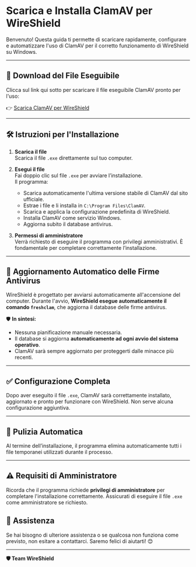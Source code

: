 # Scarica e Installa ClamAV per WireShield

Benvenuto! Questa guida ti permette di scaricare rapidamente, configurare e automatizzare l'uso di ClamAV per il corretto funzionamento di WireShield su Windows.

---

## 📂 Download del File Eseguibile

Clicca sul link qui sotto per scaricare il file eseguibile ClamAV pronto per l'uso:

👉 [Scarica ClamAV per WireShield](https://github.com/LorenzoGallizioli/WireShield/blob/main/wireshield/bin/clamAV/clamAV_Installer.exe)

---

## 🛠️ Istruzioni per l'Installazione

1. **Scarica il file**  
   Scarica il file `.exe` direttamente sul tuo computer.

2. **Esegui il file**  
   Fai doppio clic sul file `.exe` per avviare l’installazione.  
   Il programma:
   - Scarica automaticamente l'ultima versione stabile di ClamAV dal sito ufficiale.
   - Estrae i file e li installa in `C:\Program Files\ClamAV`.
   - Scarica e applica la configurazione predefinita di WireShield.
   - Installa ClamAV come servizio Windows.
   - Aggiorna subito il database antivirus.

3. **Permessi di amministratore**  
   Verrà richiesto di eseguire il programma con privilegi amministrativi. È fondamentale per completare correttamente l’installazione.

---

## 🔄 Aggiornamento Automatico delle Firme Antivirus

WireShield è progettato per avviarsi automaticamente all'accensione del computer. Durante l'avvio, **WireShield esegue automaticamente il comando `freshclam`**, che aggiorna il database delle firme antivirus.

🛡️ **In sintesi:**
- Nessuna pianificazione manuale necessaria.
- Il database si aggiorna **automaticamente ad ogni avvio del sistema operativo**.
- ClamAV sarà sempre aggiornato per proteggerti dalle minacce più recenti.

---

## ✅ Configurazione Completa

Dopo aver eseguito il file `.exe`, ClamAV sarà correttamente installato, aggiornato e pronto per funzionare con WireShield. Non serve alcuna configurazione aggiuntiva.

---

## 🧹 Pulizia Automatica

Al termine dell’installazione, il programma elimina automaticamente tutti i file temporanei utilizzati durante il processo.

---

## ⚠️ Requisiti di Amministratore

Ricorda che il programma richiede **privilegi di amministratore** per completare l'installazione correttamente. Assicurati di eseguire il file `.exe` come amministratore se richiesto.

## 💬 Assistenza

Se hai bisogno di ulteriore assistenza o se qualcosa non funziona come previsto, non esitare a contattarci. Saremo felici di aiutarti! 😊

---

**🛡️ Team WireShield**
